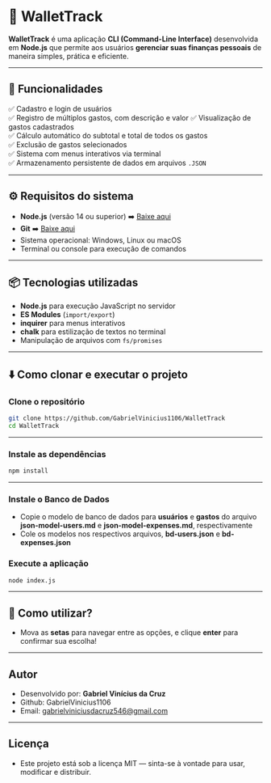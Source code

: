 # 💸 WalletTrack

**WalletTrack** é uma aplicação **CLI (Command-Line Interface)** desenvolvida em **Node.js** que permite aos usuários **gerenciar suas finanças pessoais** de maneira simples, prática e eficiente.

---

## 🚀 Funcionalidades

 ✅ Cadastro e login de usuários  
 ✅ Registro de múltiplos gastos, com descrição e valor 
 ✅ Visualização de gastos cadastrados  
 ✅ Cálculo automático do subtotal e total de todos os gastos  
 ✅ Exclusão de gastos selecionados  
 ✅ Sistema com menus interativos via terminal  
 ✅ Armazenamento persistente de dados em arquivos `.JSON`  

---

## ⚙️ Requisitos do sistema

 - **Node.js** (versão 14 ou superior) ➡️ [Baixe aqui](https://nodejs.org/)
 - **Git** ➡️ [Baixe aqui](https://git-scm.com/)
 - Sistema operacional: Windows, Linux ou macOS
 - Terminal ou console para execução de comandos

---

## 📦 Tecnologias utilizadas

 - **Node.js** para execução JavaScript no servidor
 - **ES Modules** (`import/export`)
 - **inquirer** para menus interativos
 - **chalk** para estilização de textos no terminal
 - Manipulação de arquivos com `fs/promises`

---

## ⬇️ Como clonar e executar o projeto

### Clone o repositório

```bash
git clone https://github.com/GabrielVinicius1106/WalletTrack
cd WalletTrack
```

---

### Instale as dependências

```bash
npm install
```

---

### Instale o Banco de Dados

 - Copie o modelo de banco de dados para **usuários** e **gastos** do arquivo **json-model-users.md** e **json-model-expenses.md**, respectivamente
 - Cole os modelos nos respectivos arquivos, **bd-users.json** e **bd-expenses.json**

### Execute a aplicação

```bash
node index.js
```

---

## 🚀 Como utilizar?

 - Mova as **setas** para navegar entre as opções, e clique **enter** para confirmar sua escolha!

---

## Autor

 - Desenvolvido por: **Gabriel Vinícius da Cruz**
 - Github: GabrielVinicius1106
 - Email: gabrielviniciusdacruz546@gmail.com

---

## Licença

 - Este projeto está sob a licença MIT — sinta-se à vontade para usar, modificar e distribuir.

